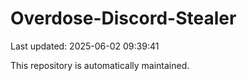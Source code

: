 # Overdose-Discord-Stealer

Last updated: 2025-06-02 09:39:41

This repository is automatically maintained.
